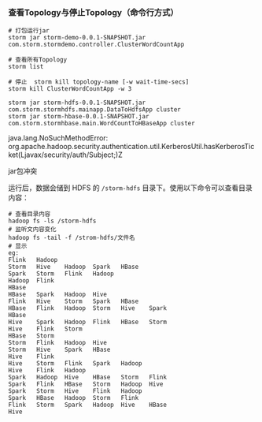 ### 查看Topology与停止Topology（命令行方式）

```shell
# 打包运行jar
storm jar storm-demo-0.0.1-SNAPSHOT.jar  com.storm.stormdemo.controller.ClusterWordCountApp

# 查看所有Topology
storm list

# 停止  storm kill topology-name [-w wait-time-secs]
storm kill ClusterWordCountApp -w 3

storm jar storm-hdfs-0.0.1-SNAPSHOT.jar com.storm.stormhdfs.mainapp.DataToHdfsApp cluster
storm jar storm-hbase-0.0.1-SNAPSHOT.jar com.storm.stormhbase.main.WordCountToHBaseApp cluster

```

java.lang.NoSuchMethodError: org.apache.hadoop.security.authentication.util.KerberosUtil.hasKerberosTicket(Ljavax/security/auth/Subject;)Z

jar包冲突



运行后，数据会储到 HDFS 的 `/storm-hdfs` 目录下。使用以下命令可以查看目录内容：

```shell
# 查看目录内容
hadoop fs -ls /storm-hdfs
# 监听文内容变化 
hadoop fs -tail -f /strom-hdfs/文件名
# 显示
eg:
Flink	Hadoop
Storm	Hive	Hadoop	Spark	HBase
Spark	Storm	Flink	Hadoop
Hadoop	Flink
HBase
HBase	Spark	Hadoop	Hive
Flink	Hive	Storm	Spark	HBase
HBase	Flink	Hadoop	Storm	Hive	Spark
HBase
Hive	Spark	Hadoop	Flink	HBase	Storm
Hive	Flink	Storm
HBase	Storm
Storm	Flink	Hadoop	Hive
Storm	Hive	Spark	HBase
Hive	Flink
Hive	Storm	Flink	Spark	Hadoop
Hive	Flink	Hadoop
Spark	Hadoop	Hive	HBase	Storm	Flink
Spark	Flink	HBase	Storm	Hadoop	Hive
Spark	Storm	Hive	Flink	Hadoop
Spark	HBase	Hadoop	Storm	Flink
Flink	Storm	Spark	Hadoop	Hive	HBase
Hive

```



